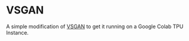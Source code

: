 # VSGAN

A simple modification of [VSGAN](https://github.com/imPRAGMA/VSGAN) to get it running on a Google Colab TPU Instance. 
